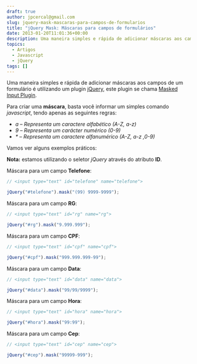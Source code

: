 ```yaml
---
draft: true
author: jpcercal@gmail.com
slug: jquery-mask-mascaras-para-campos-de-formularios
title: "jQuery Mask: Máscaras para campos de formulários"
date: 2013-01-20T11:01:36+00:00
description: Uma maneira simples e rápida de adicionar máscaras aos campos de um formulário é utilizando um plugin jQuery, este plugin se chama Masked Input Plugin.
topics:
  - Artigos
  - Javascript
  - jQuery
tags: []
---
```


Uma maneira simples e rápida de adicionar máscaras aos campos de um formulário é utilizando um plugin [jQuery](http://jquery.com/ "jQuery"), este plugin se chama [Masked Input Plugin](https://github.com/digitalBush/jquery.maskedinput "Plugin jQuery").

Para criar uma **máscara**, basta você informar um simples comando _javascript_, tendo apenas as seguintes regras:

* _a_ – _Representa um caractere alfabético (A-Z, a-z)_
* _9_ – _Representa um carácter numérico (0-9)_
* _*_ – _Representa um caractere alfanumérico (A-Z, a-z ,0-9)_

Vamos ver alguns exemplos práticos:

**Nota:** estamos utilizando o seletor _jQuery_ através do atributo **ID**.

Máscara para um campo **Telefone**:

```js
// <input type="text" id="telefone" name="telefone">

jQuery("#telefone").mask("(99) 9999-9999");
```

Máscara para um campo **RG**:

```js
// <input type="text" id="rg" name="rg">

jQuery("#rg").mask("9.999.999");
```

Máscara para um campo **CPF**:

```js
// <input type="text" id="cpf" name="cpf">

jQuery("#cpf").mask("999.999.999-99");
```

Máscara para um campo **Data**:

```js
// <input type="text" id="data" name="data">

jQuery("#data").mask("99/99/9999");
```

Máscara para um campo **Hora**:

```js
// <input type="text" id="hora" name="hora">

jQuery("#hora").mask("99:99");
```

Máscara para um campo **Cep**:

```js
// <input type="text" id="cep" name="cep">

jQuery("#cep").mask("99999-999");
```
